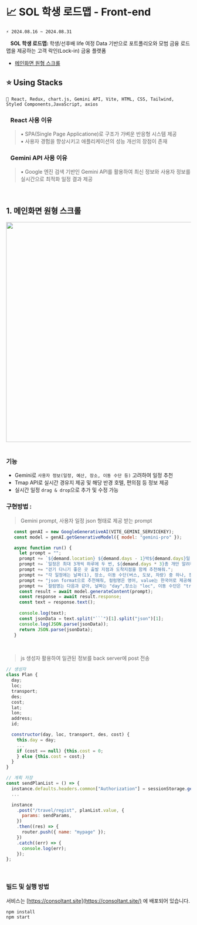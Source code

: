 # 📈 SOL 학생 로드맵 - Front-end
```git
⚡ 2024.08.16 ~ 2024.08.31
```
&nbsp;&nbsp; <strong>SOL 학생 로드맵: </strong> 
학생/선후배 life 여정 Data 기반으로 포트폴리오와 모범 금융 로드맵을 제공하는 고객 락인(Lock-in) 금융 플랫폼
<br />



- [메인화면 원형 스크롤](https://github.com/team-conSOLtant/Frontend/edit/main/README.md#1-%EB%A9%94%EC%9D%B8%ED%99%94%EB%A9%B4-%EC%9B%90%ED%98%95-%EC%8A%A4%ED%81%AC%EB%A1%A4)


## ⭐ Using Stacks <br/>
```git
📌 React, Redux, chart.js, Gemini API, Vite, HTML, CSS, Tailwind, Styled Components,JavaScript, axios
```

### &nbsp;&nbsp; React 사용 이유<br />
> ▪️ SPA(Single Page Applicatione)로 구조가 가벼운 반응형 시스템 제공 <br/>
> ▪️ 사용자 경험을 향상시키고 애플리케이션의 성능 개선의 장점이 존재

### &nbsp;&nbsp; Gemini API 사용 이유<br />
> ▪️ Google 엔진 검색 기반인 Gemini API를 활용하여 최신 정보와 사용자 정보를 실시간으로 최적화 일정 결과 제공

<br />

## 1. 메인화면 원형 스크롤
>
<div align="center">
      <img src="https://github.com/TongueTripVogue/Tongue_Front/assets/101400650/e6929108-f669-4651-9278-9e118c996aec"  width="600" >
</div>
<br />

### 기능 
- Gemini로 `사용자 정보(일정, 예산, 장소, 이동 수단 등)` 고려하여 일정 추천
- Tmap API로 실시간 경유지 제공 및 해당 반경 호텔, 편의점 등 정보 제공
- 실시간 일정 `drag & drop`으로 추가 및 수정 가능

### 구현방법 :
> Gemini prompt, 사용자 일정 json 형태로 제공 받는 prompt
   ``` js
      const genAI = new GoogleGenerativeAI(VITE_GEMINI_SERVICEKEY);
      const model = genAI.getGenerativeModel({ model: "gemini-pro" });
   
      async function run() {
        let prompt = "";
        prompt += `${demand.location} ${demand.days - 1}박${demand.days}일 여행 코스 알려줘.`;
        prompt += `일정은 최대 3개씩 하루에 두 번, ${demand.days * 3}총 개만 알려줘.`;
        prompt += "걷기 다니기 좋은 곳 출발 지점과 도착지점을 함께 추천해줘.";
        prompt += "각 일정에는 날짜(1), 장소, 이동 수단(버스, 도보, 차량) 중 하나, 장소 간단한 설명, 예상 비용(1000).";
        prompt += "json format으로 추천해줘, 컬럼명은 영어, value는 한국어로 제공해줘";
        prompt += `컬럼명는 다음과 같아, 날짜는 "day",장소는 "loc", 이동 수단은 "transport", 도착 장소에 대한 간단한 설명은 "des".`;
        const result = await model.generateContent(prompt);
        const response = await result.response;
        const text = response.text();
         
        console.log(text);
        const jsonData = text.split("```")[1].split("json")[1];
        console.log(JSON.parse(jsonData));
        return JSON.parse(jsonData);
      }
   ```

<br />

> js 생성자 활용하여 일관된 정보를 back server에 post 전송
   ```js
   // 생성자
   class Plan {
     day;
     loc;
     transport;
     des;
     cost;
     lat;
     lon;
     address;
     id;
   
     constructor(day, loc, transport, des, cost) {
       this.day = day;
       ...
       if (cost == null) {this.cost = 0;
       } else {this.cost = cost;}
     }
   }
   
   // 계획 저장
   const sendPlanList = () => {
     instance.defaults.headers.common["Authorization"] = sessionStorage.getItem("userToken");
     ...
   
     instance
       .post("/travel/regist", planList.value, {
         params: sendParams,
       })
       .then((res) => {
         router.push({ name: "mypage" });
       })
       .catch((err) => {
         console.log(err);
       });
   };
   ```
<br/>



### 빌드 및 실행 방법

서비스는 [https://consoltant.site](https://consoltant.site/) 에 배포되어 있습니다.

```
npm install
npm start
```

